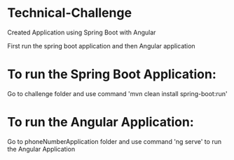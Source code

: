 # Technical-Challenge
Created Application using Spring Boot with Angular


First run the spring boot application and then Angular application

To run the Spring Boot Application:
=======================================
Go to challenge folder and use command 'mvn clean install spring-boot:run'


To run the Angular Application:
===============================
Go to phoneNumberApplication folder and use command 'ng serve' to run the Angular Application
